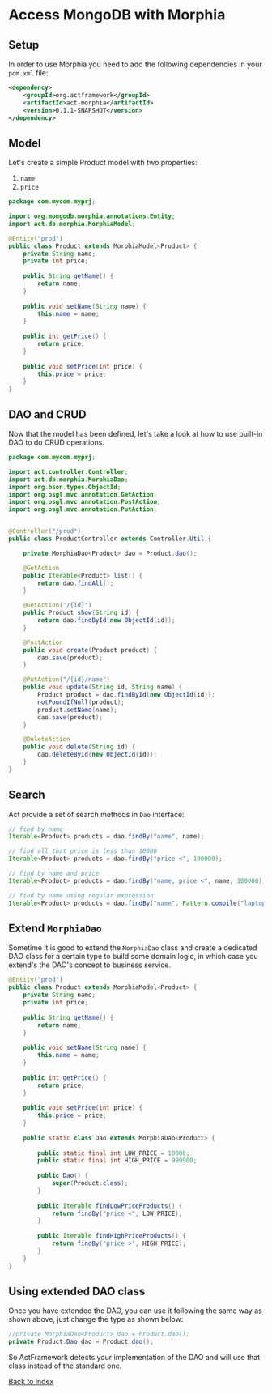 # Access MongoDB with Morphia

## Setup

In order to use Morphia you need to add the following dependencies in your `pom.xml` file:

```xml
<dependency>
    <groupId>org.actframework</groupId>
    <artifactId>act-morphia</artifactId>
    <version>0.1.1-SNAPSHOT</version>
</dependency>
```

## Model

Let's create a simple Product model with two properties:

1. `name`
1. `price`

```java
package com.mycom.myprj;

import org.mongodb.morphia.annotations.Entity;
import act.db.morphia.MorphiaModel;

@Entity("prod")
public class Product extends MorphiaModel<Product> {
    private String name;
    private int price;
    
    public String getName() {
        return name;
    }
    
    public void setName(String name) {
        this.name = name;
    }
    
    public int getPrice() {
        return price;
    }
    
    public void setPrice(int price) {
        this.price = price;
    }
}
```

## DAO and CRUD

Now that the model has been defined, let's take a look at how to use built-in DAO to do CRUD operations.

```java
package com.mycom.myprj;

import act.controller.Controller;
import act.db.morphia.MorphiaDao;
import org.bson.types.ObjectId;
import org.osgl.mvc.annotation.GetAction;
import org.osgl.mvc.annotation.PostAction;
import org.osgl.mvc.annotation.PutAction;


@Controller("/prod")
public class ProductController extends Controller.Util {

    private MorphiaDao<Product> dao = Product.dao();

    @GetAction
    public Iterable<Product> list() {
        return dao.findAll();
    }

    @GetAction("/{id}")
    public Product show(String id) {
        return dao.findById(new ObjectId(id));
    }

    @PostAction
    public void create(Product product) {
        dao.save(product);
    }

    @PutAction("/{id}/name")
    public void update(String id, String name) {
        Product product = dao.findById(new ObjectId(id));
        notFoundIfNull(product);
        product.setName(name);
        dao.save(product);
    }

    @DeleteAction
    public void delete(String id) {
        dao.deleteById(new ObjectId(id));
    }
}
```

## Search

Act provide a set of search methods in `Dao` interface:

```java
// find by name
Iterable<Product> products = dao.findBy("name", name);

// find all that price is less than 10000
Iterable<Product> products = dao.findBy("price <", 100000);

// find by name and price
Iterable<Product> products = dao.findBy("name, price <", name, 100000);

// find by name using regular expression
Iterable<Product> products = dao.findBy("name", Pattern.compile("laptop"));
```

## Extend `MorphiaDao`

Sometime it is good to extend the `MorphiaDao` class and create a dedicated DAO class for a certain type to build some domain logic, in which case you extend's the DAO's concept to business service.

```java
@Entity("prod")
public class Product extends MorphiaModel<Product> {
    private String name;
    private int price;
    
    public String getName() {
        return name;
    }
    
    public void setName(String name) {
        this.name = name;
    }
    
    public int getPrice() {
        return price;
    }
    
    public void setPrice(int price) {
        this.price = price;
    }
    
    public static class Dao extends MorphiaDao<Product> {
        
        public static final int LOW_PRICE = 10000;
        public static final int HIGH_PRICE = 999900;
        
        public Dao() {
            super(Product.class);
        }
        
        public Iterable findLowPriceProducts() {
            return findBy("price <", LOW_PRICE);
        }
        
        public Iterable findHighPriceProducts() {
            return findBy("price >", HIGH_PRICE);
        }
    }
}

```

## Using extended DAO class

Once you have extended the DAO, you can use it following the same way as shown above, just change the type as shown below:

```java
//private MorphiaDao<Product> dao = Product.dao();
private Product.Dao dao = Product.dao();
```

So ActFramework detects your implementation of the DAO and will use that class instead of the standard one.

[Back to index](index.md)
